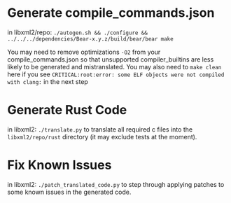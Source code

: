 # Generate compile_commands.json

in libxml2/repo:
`./autogen.sh && ./configure && ../../../dependencies/Bear-x.y.z/build/bear/bear make`

You may need to remove optimizations `-O2` from your compile_commands.json so that unsupported compiler_builtins are less likely to be generated and mistranslated.
You may also need to `make clean` here if you see `CRITICAL:root:error: some ELF objects were not compiled with clang:` in the next step

# Generate Rust Code

in libxml2:
`./translate.py` to translate all required c files into the `libxml2/repo/rust` directory (it may exclude tests at the moment).

# Fix Known Issues

in libxml2:
`./patch_translated_code.py` to step through applying patches to some known issues in the generated code.
